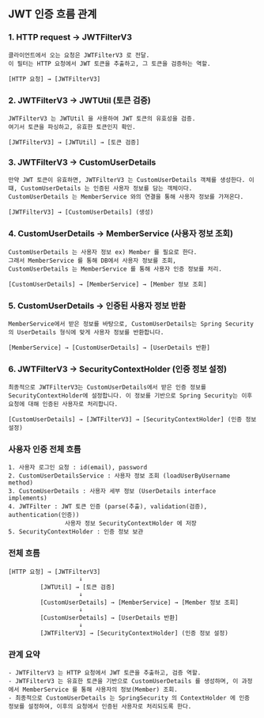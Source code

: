 ## JWT 인증 흐름 관계

### 1. HTTP request -> JWTFilterV3
    클라이언트에서 오는 요청은 JWTFilterV3 로 전달.
    이 필터는 HTTP 요청에서 JWT 토큰을 추출하고, 그 토큰을 검증하는 역할.

    [HTTP 요청] → [JWTFilterV3]

### 2. JWTFilterV3 -> JWTUtil (토큰 검증)
    JWTFilterV3 는 JWTUtil 을 사용하여 JWT 토큰의 유효성을 검증.
    여기서 토큰을 파싱하고, 유효한 토큰인지 확인.

    [JWTFilterV3] → [JWTUtil] → [토큰 검증]

### 3. JWTFilterV3 -> CustomUserDetails
    만약 JWT 토큰이 유효하면, JWTFilterV3 는 CustomUserDetails 객체를 생성한다. 이 떄, CustomUserDetails 는 인증된 사용자 정보를 담는 객체이다.
    CustomUserDetails 는 MemberService 와의 연결을 통해 사용자 정보를 가져온다.

    [JWTFilterV3] → [CustomUserDetails] (생성)

### 4. CustomUserDetails -> MemberService (사용자 정보 조회)    
    CustomUserDetails 는 사용자 정보 ex) Member 를 필요로 한다.
    그래서 MemberService 를 통해 DB에서 사용자 정보를 조회,
    CustomUserDetails 는 MemberService 를 통해 사용자 인증 정보를 처리.

    [CustomUserDetails] → [MemberService] → [Member 정보 조회]

### 5. CustomUserDetails → 인증된 사용자 정보 반환
    MemberService에서 받은 정보를 바탕으로, CustomUserDetails는 Spring Security의 UserDetails 형식에 맞게 사용자 정보를 반환합니다.   

    [MemberService] → [CustomUserDetails] → [UserDetails 반환]

### 6. JWTFilterV3 → SecurityContextHolder (인증 정보 설정)
    최종적으로 JWTFilterV3는 CustomUserDetails에서 받은 인증 정보를 SecurityContextHolder에 설정합니다. 이 정보를 기반으로 Spring Security는 이후 요청에 대해 인증된 사용자로 처리합니다.   

    [CustomUserDetails] → [JWTFilterV3] → [SecurityContextHolder] (인증 정보 설정) 

### 사용자 인증 전체 흐름

    1. 사용자 로그인 요청 : id(email), password
    2. CustomUserDetailsService : 사용자 정보 조회 (loadUserByUsername method)
    3. CustomUserDetails : 사용자 세부 정보 (UserDetails interface implements)
    4. JWTFilter : JWT 토큰 인증 (parse(추출), validation(검증), authentication(인증))
                    사용자 정보 SecurityContextHolder 에 저장
    5. SecurityContextHolder : 인증 정보 보관

### 전체 흐름

    [HTTP 요청] → [JWTFilterV3]
                        ↓
             [JWTUtil] → [토큰 검증]
                        ↓
             [CustomUserDetails] → [MemberService] → [Member 정보 조회]
                        ↓
             [CustomUserDetails] → [UserDetails 반환]
                        ↓
             [JWTFilterV3] → [SecurityContextHolder] (인증 정보 설정)

### 관계 요약

    - JWTFilterV3 는 HTTP 요청에서 JWT 토큰을 추출하고, 검증 역할.
    - JWTFilterV3 는 유효한 토큰을 기반으로 CustomUserDetails 를 생성하며, 이 과정에서 MemberService 를 통해 사용자의 정보(Member) 조회.
    - 최종적으로 CustomUserDetails 는 SpringSecurity 의 ContextHolder 에 인증 정보를 설정하여, 이후의 요청에서 인증된 사용자로 처리되도록 한다.